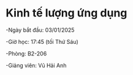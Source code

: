 
# Kinh tế lượng ứng dụng


-Ngày bắt đầu: 03/01/2025

-Giờ học: 17:45 (tối Thứ Sáu)

-Phòng: B2-206

-Giảng viên: Vũ Hải Anh
